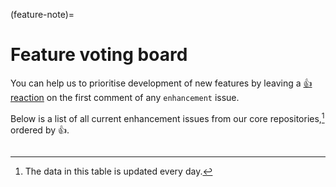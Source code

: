 (feature-note)=
# Feature voting board

You can help us to prioritise development of new features by leaving a [👍 reaction](https://github.blog/2016-03-10-add-reactions-to-pull-requests-issues-and-comments/) on the first comment of any `enhancement` issue.

Below is a list of all current enhancement issues from our core repositories,[^a] ordered by 👍.

[^a]: The data in this table is updated every day.

<div class="full-width">

```{include} issue-votes.txt
```

</div>

<!-- DataTables to make the table above look nice -->
<link rel="stylesheet"
    href="https://cdn.datatables.net/1.10.24/css/jquery.dataTables.min.css">
<script type="text/javascript" src="https://cdn.datatables.net/1.10.24/js/jquery.dataTables.min.js"></script>

<script>
$(document).ready( function () {
    $('table').DataTable( {
        "order": [[ 0, "desc" ]],
        "pageLength": 50,
    });
} );
</script>
